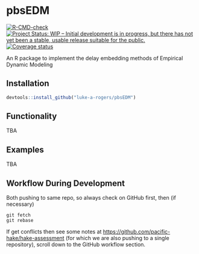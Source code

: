
<!-- README.md is generated from README.Rmd. Please edit that file -->

# pbsEDM

<!-- badges: start -->

[![R-CMD-check](https://github.com/luke-a-rogers/pbsEDM/workflows/R-CMD-check/badge.svg)](https://github.com/luke-a-rogers/pbsEDM/actions)
[![Project Status: WIP – Initial development is in progress, but there
has not yet been a stable, usable release suitable for the
public.](https://www.repostatus.org/badges/latest/wip.svg)](https://www.repostatus.org/#wip)
[![Coverage
status](https://codecov.io/gh/luke-a-rogers/pbsEDM/branch/master/graph/badge.svg)](https://codecov.io/github/luke-a-rogers/pbsEDM?branch=master)
<!-- badges: end -->

An R package to implement the delay embedding methods of Empirical
Dynamic Modeling

## Installation

``` r
devtools::install_github("luke-a-rogers/pbsEDM")
```

## Functionality

TBA

## Examples

TBA

## Workflow During Development

Both pushing to same repo, so always check on GitHub first, then (if
necessary)

    git fetch
    git rebase

If get conflicts then see some notes at
<https://github.com/pacific-hake/hake-assessment> (for which we are also
pushing to a single repository), scroll down to the GitHub workflow
section.
